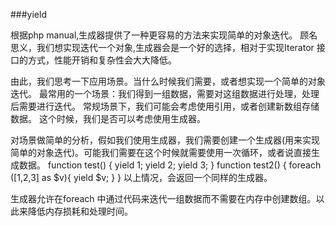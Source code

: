 ###yield

根据php manual,生成器提供了一种更容易的方法来实现简单的对象迭代。
顾名思义，我们想实现迭代一个对象,生成器会是一个好的选择，相对于实现Iterator 接口的方式，性能开销和复杂性会大大降低。

由此，我们思考一下应用场景。当什么时候我们需要，或者想实现一个简单的对象迭代。
最常用的一个场景：我们得到一组数据，需要对这组数据进行处理，处理后需要进行迭代。
常规场景下，我们可能会考虑使用引用，或者创建新数组存储数据。
这个时候，我们是否可以考虑使用生成器。

对场景做简单的分析，假如我们使用生成器，我们需要创建一个生成器(用来实现简单的对象迭代)。可能我们需要在这个时候就需要使用一次循环，或者说直接生成数据。
function test() {
	yield 1;
	yield 2;
	yield 3;
}
function test2() {
	foreach ([1,2,3] as $v){
		yield $v;
	}
}
以上情况，会返回一个同样的生成器。



生成器允许在foreach 中通过代码来迭代一组数据而不需要在内存中创建数组。以此来降低内存损耗和处理时间。

